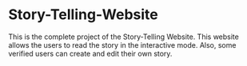 # Story-Telling-Website
This is the complete project of the Story-Telling Website. This website allows the users to read the story in the interactive mode. Also, some verified users can create and edit their own story. 
